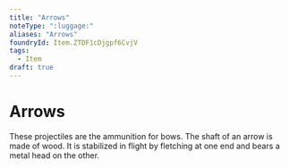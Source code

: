 ```yaml
---
title: "Arrows"
noteType: ":luggage:"
aliases: "Arrows"
foundryId: Item.ZTDF1cDjgpf6CvjV
tags:
  - Item
draft: true
---
```


# Arrows

These projectiles are the ammunition for bows. The shaft of an arrow is made of wood. It is stabilized in flight by fletching at one end and bears a metal head on the other.
